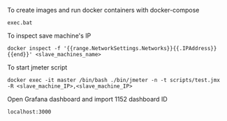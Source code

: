 

To create images and run docker containers with docker-compose

```
exec.bat
```

To inspect save machine's IP
```
docker inspect -f '{{range.NetworkSettings.Networks}}{{.IPAddress}}{{end}}' <slave_machines_name>
```

To start jmeter script
```
docker exec -it master /bin/bash ./bin/jmeter -n -t scripts/test.jmx  -R <slave_machine_IP>,<slave_machine_IP>
```

Open Grafana dashboard and import 1152 dashboard ID

```
localhost:3000
```
